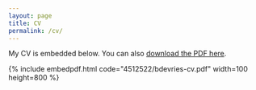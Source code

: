 ```yaml
---
layout: page
title: CV
permalink: /cv/
---
```


My CV is embedded below. You can also [download the PDF here](https://dl.dropboxusercontent.com/u/4512522/cv/bdevries-cv.pdf).

{% include embedpdf.html code="4512522/bdevries-cv.pdf" width=100 height=800 %}
